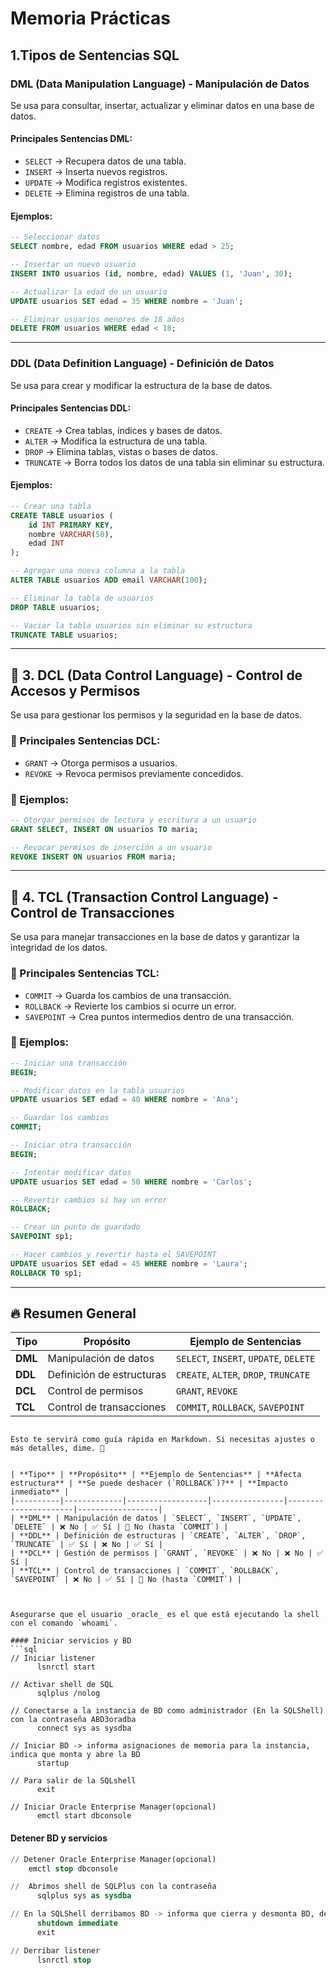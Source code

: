 # Memoria Prácticas

##  1.Tipos de Sentencias SQL  

### DML (Data Manipulation Language) - Manipulación de Datos  
Se usa para consultar, insertar, actualizar y eliminar datos en una base de datos.  

#### Principales Sentencias DML:  
- `SELECT` → Recupera datos de una tabla.  
- `INSERT` → Inserta nuevos registros.  
- `UPDATE` → Modifica registros existentes.  
- `DELETE` → Elimina registros de una tabla.  

####  Ejemplos:  
```sql
-- Seleccionar datos
SELECT nombre, edad FROM usuarios WHERE edad > 25;

-- Insertar un nuevo usuario
INSERT INTO usuarios (id, nombre, edad) VALUES (1, 'Juan', 30);

-- Actualizar la edad de un usuario
UPDATE usuarios SET edad = 35 WHERE nombre = 'Juan';

-- Eliminar usuarios menores de 18 años
DELETE FROM usuarios WHERE edad < 18;
```
---

### DDL (Data Definition Language) - Definición de Datos  
Se usa para crear y modificar la estructura de la base de datos.  

#### Principales Sentencias DDL:  
- `CREATE` → Crea tablas, índices y bases de datos.  
- `ALTER` → Modifica la estructura de una tabla.  
- `DROP` → Elimina tablas, vistas o bases de datos.  
- `TRUNCATE` → Borra todos los datos de una tabla sin eliminar su estructura.  

#### Ejemplos:  
```sql
-- Crear una tabla
CREATE TABLE usuarios (
    id INT PRIMARY KEY,
    nombre VARCHAR(50),
    edad INT
);

-- Agregar una nueva columna a la tabla
ALTER TABLE usuarios ADD email VARCHAR(100);

-- Eliminar la tabla de usuarios
DROP TABLE usuarios;

-- Vaciar la tabla usuarios sin eliminar su estructura
TRUNCATE TABLE usuarios;
```
---

## 🔷 3. DCL (Data Control Language) - Control de Accesos y Permisos  
Se usa para gestionar los permisos y la seguridad en la base de datos.  

### 📌 Principales Sentencias DCL:  
- `GRANT` → Otorga permisos a usuarios.  
- `REVOKE` → Revoca permisos previamente concedidos.  

### 📌 Ejemplos:  
```sql
-- Otorgar permisos de lectura y escritura a un usuario
GRANT SELECT, INSERT ON usuarios TO maria;

-- Revocar permisos de inserción a un usuario
REVOKE INSERT ON usuarios FROM maria;
```
---

## 🔷 4. TCL (Transaction Control Language) - Control de Transacciones  
Se usa para manejar transacciones en la base de datos y garantizar la integridad de los datos.  

### 📌 Principales Sentencias TCL:  
- `COMMIT` → Guarda los cambios de una transacción.  
- `ROLLBACK` → Revierte los cambios si ocurre un error.  
- `SAVEPOINT` → Crea puntos intermedios dentro de una transacción.  

### 📌 Ejemplos:  
```sql
-- Iniciar una transacción
BEGIN;

-- Modificar datos en la tabla usuarios
UPDATE usuarios SET edad = 40 WHERE nombre = 'Ana';

-- Guardar los cambios
COMMIT;

-- Iniciar otra transacción
BEGIN;

-- Intentar modificar datos
UPDATE usuarios SET edad = 50 WHERE nombre = 'Carlos';

-- Revertir cambios si hay un error
ROLLBACK;

-- Crear un punto de guardado
SAVEPOINT sp1;

-- Hacer cambios y revertir hasta el SAVEPOINT
UPDATE usuarios SET edad = 45 WHERE nombre = 'Laura';
ROLLBACK TO sp1;
```
---

## 🔥 **Resumen General**  

| **Tipo** | **Propósito** | **Ejemplo de Sentencias** |
|----------|-------------|------------------|
| **DML** | Manipulación de datos | `SELECT`, `INSERT`, `UPDATE`, `DELETE` |
| **DDL** | Definición de estructuras | `CREATE`, `ALTER`, `DROP`, `TRUNCATE` |
| **DCL** | Control de permisos | `GRANT`, `REVOKE` |
| **TCL** | Control de transacciones | `COMMIT`, `ROLLBACK`, `SAVEPOINT` |

```

Esto te servirá como guía rápida en Markdown. Si necesitas ajustes o más detalles, dime. 🚀


| **Tipo** | **Propósito** | **Ejemplo de Sentencias** | **Afecta estructura** | **Se puede deshacer (`ROLLBACK`)?** | **Impacto inmediato** |
|----------|-------------|------------------|----------------|----------------------|------------------|
| **DML** | Manipulación de datos | `SELECT`, `INSERT`, `UPDATE`, `DELETE` | ❌ No | ✅ Sí | 🚫 No (hasta `COMMIT`) |
| **DDL** | Definición de estructuras | `CREATE`, `ALTER`, `DROP`, `TRUNCATE` | ✅ Sí | ❌ No | ✅ Sí |
| **DCL** | Gestión de permisos | `GRANT`, `REVOKE` | ❌ No | ❌ No | ✅ Sí |
| **TCL** | Control de transacciones | `COMMIT`, `ROLLBACK`, `SAVEPOINT` | ❌ No | ✅ Sí | 🚫 No (hasta `COMMIT`) |



Asegurarse que el usuario _oracle_ es el que está ejecutando la shell con el comando `whoami`.

#### Iniciar servicios y BD
```sql
// Iniciar listener
      lsnrctl start

// Activar shell de SQL
      sqlplus /nolog

// Conectarse a la instancia de BD como administrador (En la SQLShell) con la contraseña ABD3oradba
      connect sys as sysdba

// Iniciar BD -> informa asignaciones de memoria para la instancia, indica que monta y abre la BD
      startup

// Para salir de la SQLshell 
      exit

// Iniciar Oracle Enterprise Manager(opcional)
      emctl start dbconsole
```

#### Detener BD y servicios
``` sql
// Detener Oracle Enterprise Manager(opcional)
    emctl stop dbconsole

//  Abrimos shell de SQLPlus con la contraseña
      sqlplus sys as sysdba

// En la SQLShell derribamos BD -> informa que cierra y desmonta BD, derriba instancia
      shutdown immediate
      exit

// Derribar listener
      lsnrctl stop
```
